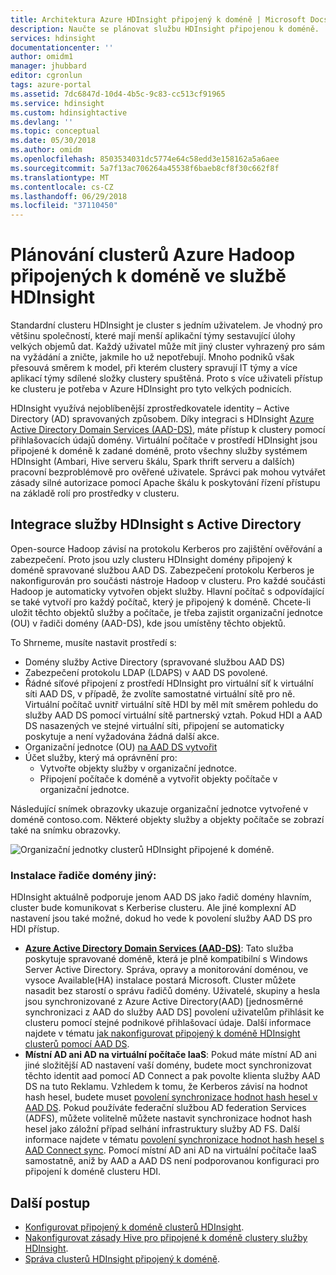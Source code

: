 ```yaml
---
title: Architektura Azure HDInsight připojený k doméně | Microsoft Docs
description: Naučte se plánovat službu HDInsight připojenou k doméně.
services: hdinsight
documentationcenter: ''
author: omidm1
manager: jhubbard
editor: cgronlun
tags: azure-portal
ms.assetid: 7dc6847d-10d4-4b5c-9c83-cc513cf91965
ms.service: hdinsight
ms.custom: hdinsightactive
ms.devlang: ''
ms.topic: conceptual
ms.date: 05/30/2018
ms.author: omidm
ms.openlocfilehash: 8503534031dc5774e64c58edd3e158162a5a6aee
ms.sourcegitcommit: 5a7f13ac706264a45538f6baeb8cf8f30c662f8f
ms.translationtype: MT
ms.contentlocale: cs-CZ
ms.lasthandoff: 06/29/2018
ms.locfileid: "37110450"
---
```

# <a name="plan-azure-domain-joined-hadoop-clusters-in-hdinsight"></a>Plánování clusterů Azure Hadoop připojených k doméně ve službě HDInsight

Standardní clusteru HDInsight je cluster s jedním uživatelem. Je vhodný pro většinu společností, které mají menší aplikační týmy sestavující úlohy velkých objemů dat. Každý uživatel může mít jiný cluster vyhrazený pro sám na vyžádání a zničte, jakmile ho už nepotřebují. Mnoho podniků však přesouvá směrem k model, při kterém clustery spravují IT týmy a více aplikací týmy sdílené složky clustery spuštěná. Proto s více uživateli přístup ke clusteru je potřeba v Azure HDInsight pro tyto velkých podnicích.

HDInsight využívá nejoblíbenější zprostředkovatele identity – Active Directory (AD) spravovaných způsobem. Díky integraci s HDInsight [Azure Active Directory Domain Services (AAD-DS)](../../active-directory-domain-services/active-directory-ds-overview.md), máte přístup k clustery pomocí přihlašovacích údajů domény. Virtuální počítače v prostředí HDInsight jsou připojené k doméně k zadané doméně, proto všechny služby systémem HDInsight (Ambari, Hive serveru škálu, Spark thrift serveru a dalších) pracovní bezproblémově pro ověřené uživatele. Správci pak mohou vytvářet zásady silné autorizace pomocí Apache škálu k poskytování řízení přístupu na základě rolí pro prostředky v clusteru.


## <a name="integrate-hdinsight-with-active-directory"></a>Integrace služby HDInsight s Active Directory

Open-source Hadoop závisí na protokolu Kerberos pro zajištění ověřování a zabezpečení. Proto jsou uzly clusteru HDInsight domény připojený k doméně spravované službou AAD DS. Zabezpečení protokolu Kerberos je nakonfigurován pro součásti nástroje Hadoop v clusteru. Pro každé součásti Hadoop je automaticky vytvořen objekt služby. Hlavní počítač s odpovídající se také vytvoří pro každý počítač, který je připojený k doméně. Chcete-li uložit těchto objektů služby a počítače, je třeba zajistit organizační jednotce (OU) v řadiči domény (AAD-DS), kde jsou umístěny těchto objektů. 

To Shrneme, musíte nastavit prostředí s:

- Domény služby Active Directory (spravované službou AAD DS)
- Zabezpečení protokolu LDAP (LDAPS) v AAD DS povolené.
- Řádné síťové připojení z prostředí HDInsight pro virtuální síť k virtuální síti AAD DS, v případě, že zvolíte samostatné virtuální sítě pro ně. Virtuální počítač uvnitř virtuální sítě HDI by měl mít směrem pohledu do služby AAD DS pomocí virtuální sítě partnerský vztah. Pokud HDI a AAD DS nasazených ve stejné virtuální síti, připojení se automaticky poskytuje a není vyžadována žádná další akce.
- Organizační jednotce (OU) [na AAD DS vytvořit](../../active-directory-domain-services/active-directory-ds-admin-guide-create-ou.md)
- Účet služby, který má oprávnění pro:
    - Vytvořte objekty služby v organizační jednotce.
    - Připojení počítače k doméně a vytvořit objekty počítače v organizační jednotce.

Následující snímek obrazovky ukazuje organizační jednotce vytvořené v doméně contoso.com. Některé objekty služby a objekty počítače se zobrazí také na snímku obrazovky.

![Organizační jednotky clusterů HDInsight připojené k doméně](./media/apache-domain-joined-architecture/hdinsight-domain-joined-ou.png).

### <a name="different-domain-controllers-setup"></a>Instalace řadiče domény jiný:
HDInsight aktuálně podporuje jenom AAD DS jako řadič domény hlavním, cluster bude komunikovat s Kerberise clusteru. Ale jiné komplexní AD nastavení jsou také možné, dokud ho vede k povolení služby AAD DS pro HDI přístup.

- **[Azure Active Directory Domain Services (AAD-DS)](../../active-directory-domain-services/active-directory-ds-overview.md)**: Tato služba poskytuje spravované doméně, která je plně kompatibilní s Windows Server Active Directory. Správa, opravy a monitorování doménou, ve vysoce Available(HA) instalace postará Microsoft. Cluster můžete nasadit bez starostí o správu řadičů domény. Uživatelé, skupiny a hesla jsou synchronizované z Azure Active Directory(AAD) [jednosměrné synchronizaci z AAD do služby AAD DS] povolení uživatelům přihlásit ke clusteru pomocí stejné podnikové přihlašovací údaje. Další informace najdete v tématu [jak nakonfigurovat připojený k doméně HDInsight clusterů pomocí AAD DS](./apache-domain-joined-configure-using-azure-adds.md).
- **Místní AD ani AD na virtuální počítače IaaS**: Pokud máte místní AD ani jiné složitější AD nastavení vaší domény, budete moct synchronizovat těchto identit aad pomocí AD Connect a pak povolte klienta služby AAD DS na tuto Reklamu. Vzhledem k tomu, že Kerberos závisí na hodnot hash hesel, budete muset [povolení synchronizace hodnot hash hesel v AAD DS](../../active-directory-domain-services/active-directory-ds-getting-started-password-sync.md). Pokud používáte federační službou AD federation Services (ADFS), můžete volitelně můžete nastavit synchronizace hodnot hash hesel jako záložní případ selhání infrastruktury služby AD FS. Další informace najdete v tématu [povolení synchronizace hodnot hash hesel s AAD Connect sync](../../active-directory/connect/active-directory-aadconnectsync-implement-password-hash-synchronization.md). Pomocí místní AD ani AD na virtuální počítače IaaS samostatně, aniž by AAD a AAD DS není podporovanou konfiguraci pro připojení k doméně clusteru HDI.

## <a name="next-steps"></a>Další postup
* [Konfigurovat připojený k doméně clusterů HDInsight](apache-domain-joined-configure-using-azure-adds.md).
* [Nakonfigurovat zásady Hive pro připojené k doméně clustery služby HDInsight](apache-domain-joined-run-hive.md).
* [Správa clusterů HDInsight připojený k doméně](apache-domain-joined-manage.md). 
